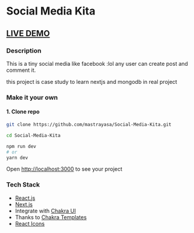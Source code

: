 
# Social Media Kita
## <a href="#">LIVE DEMO</a>

### Description
This is a tiny social media like facebook :lol any user can create post and comment it.

this project is case study to learn nextjs and mongodb in real project

### Make it your own
#### 1. Clone repo

```bash
git clone https://github.com/mastrayasa/Social-Media-Kita.git

cd Social-Media-Kita

npm run dev
# or
yarn dev
```

Open <http://localhost:3000> to see your project


### Tech Stack
- [React.js](https://reactjs.org)
- [Next.js](https://nextjs.org)
- Integrate with [Chakra UI](https://chakra-ui.com)
- Thanks to [Chakra Templates](https://chakra-templates.dev)
- [React Icons](https://react-icons.github.io/react-icons)
 
